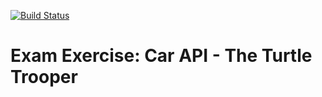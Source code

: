 [![Build Status](https://travis-ci.org/mich561d/SYS_API.svg?branch=master)](https://travis-ci.org/mich561d/SYS_API)

# Exam Exercise: Car API - The Turtle Trooper
